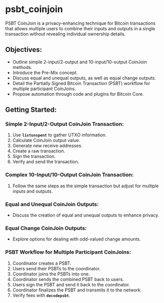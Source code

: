 # psbt_coinjoin
 PSBT CoinJoin is a privacy-enhancing technique for Bitcoin transactions that allows multiple users to combine their inputs and outputs in a single transaction without revealing individual ownership details.
## **Objectives:**

- Outline simple 2-input/2-output and 10-input/10-output CoinJoin methods.
- Introduce the Pre-Mix concept.
- Discuss equal and unequal outputs, as well as equal change outputs.
- Detail the Partially Signed Bitcoin Transaction (PSBT) workflow for multiple participant CoinJoins.
- Propose automation through code and plugins for Bitcoin Core.

## **Getting Started:**

### **Simple 2-Input/2-Output CoinJoin Transaction:**

1. Use **`listunspent`** to gather UTXO information.
2. Calculate CoinJoin output value.
3. Generate new receive addresses.
4. Create a raw transaction.
5. Sign the transaction.
6. Verify and send the transaction.

### **Complex 10-Input/10-Output CoinJoin Transaction:**

1. Follow the same steps as the simple transaction but adjust for multiple inputs and outputs.

### **Equal and Unequal CoinJoin Outputs:**

- Discuss the creation of equal and unequal outputs to enhance privacy.

### **Equal Change CoinJoin Outputs:**

- Explore options for dealing with odd-valued change amounts.

### **PSBT Workflow for Multiple Participant CoinJoins:**

1. Coordinator creates a PSBT.
2. Users send their PSBTs to the coordinator.
3. Coordinator joins the PSBTs into one.
4. Coordinator sends the combined PSBT back to users.
5. Users sign the PSBT and send it back to the coordinator.
6. Coordinator finalizes the PSBT and transmits it to the network.
7. Verify fees with **`decodepsbt`**.

